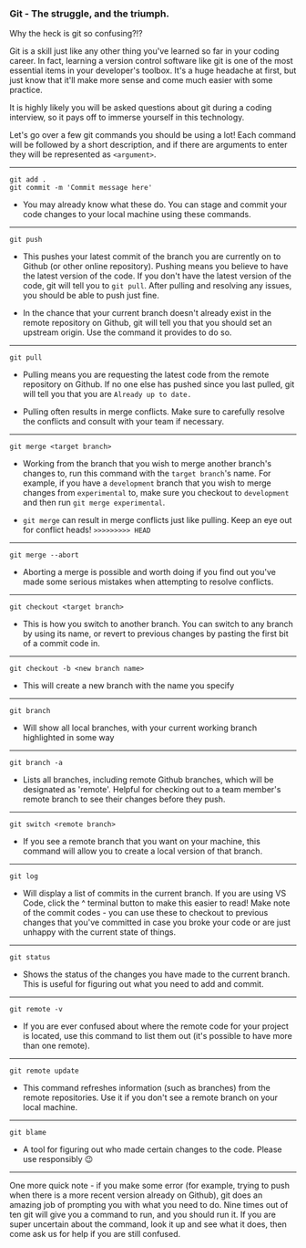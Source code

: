 ### Git - The struggle, and the triumph.

Why the heck is git so confusing?!?

Git is a skill just like any other thing you've learned so far in your coding career. In fact, learning a version control software like git is one of the most essential items in your developer's toolbox. It's a huge headache at first, but just know that it'll make more sense and come much easier with some practice.

It is highly likely you will be asked questions about git during a coding interview, so it pays off to immerse yourself in this technology.

Let's go over a few git commands you should be using a lot! Each command will be followed by a short description, and if there are arguments to enter they will be represented as `<argument>`.

---

```
git add .
git commit -m 'Commit message here'
```

* You may already know what these do. You can stage and commit your code changes to your local machine using these commands.

---

```
git push
```

* This pushes your latest commit of the branch you are currently on to Github (or other online repository). Pushing means you believe to have the latest version of the code. If you don't have the latest version of the code, git will tell you to `git pull`. After pulling and resolving any issues, you should be able to push just fine.

* In the chance that your current branch doesn't already exist in the remote repository on Github, git will tell you that you should set an upstream origin. Use the command it provides to do so.

---

```
git pull
```

* Pulling means you are requesting the latest code from the remote repository on Github. If no one else has pushed since you last pulled, git will tell you that you are `Already up to date.`

* Pulling often results in merge conflicts. Make sure to carefully resolve the conflicts and consult with your team if necessary.

---

```
git merge <target branch>
```

* Working from the branch that you wish to merge another branch's changes to, run this command with the `target branch`'s name. For example, if you have a `development` branch that you wish to merge changes from `experimental` to, make sure you checkout to `development` and then run `git merge experimental`.

* `git merge` can result in merge conflicts just like pulling. Keep an eye out for conflict heads! `>>>>>>>>> HEAD`

---

```
git merge --abort
```

* Aborting a merge is possible and worth doing if you find out you've made some serious mistakes when attempting to resolve conflicts.

---

```
git checkout <target branch>
```

* This is how you switch to another branch. You can switch to any branch by using its name, or revert to previous changes by pasting the first bit of a commit code in.

---

```
git checkout -b <new branch name>
```

* This will create a new branch with the name you specify

---

```
git branch
```

* Will show all local branches, with your current working branch highlighted in some way

---

```
git branch -a
```

* Lists all branches, including remote Github branches, which will be designated as 'remote'. Helpful for checking out to a team member's remote branch to see their changes before they push.

---

```
git switch <remote branch>
```

* If you see a remote branch that you want on your machine, this command will allow you to create a local version of that branch.

---

```
git log
```
* Will display a list of commits in the current branch. If you are using VS Code, click the ^ terminal button to make this easier to read! Make note of the commit codes - you can use these to checkout to previous changes that you've committed in case you broke your code or are just unhappy with the current state of things.

---

```
git status
```

* Shows the status of the changes you have made to the current branch. This is useful for figuring out what you need to add and commit.

---

```
git remote -v
```

* If you are ever confused about where the remote code for your project is located, use this command to list them out (it's possible to have more than one remote).

---

```
git remote update
```

* This command refreshes information (such as branches) from the remote repositories. Use it if you don't see a remote branch on your local machine.

---

```
git blame
```

* A tool for figuring out who made certain changes to the code. Please use responsibly 😉

---

One more quick note - if you make some error (for example, trying to push when there is a more recent version already on Github), git does an amazing job of prompting you with what you need to do. Nine times out of ten git will give you a command to run, and you should run it. If you are super uncertain about the command, look it up and see what it does, then come ask us for help if you are still confused.
